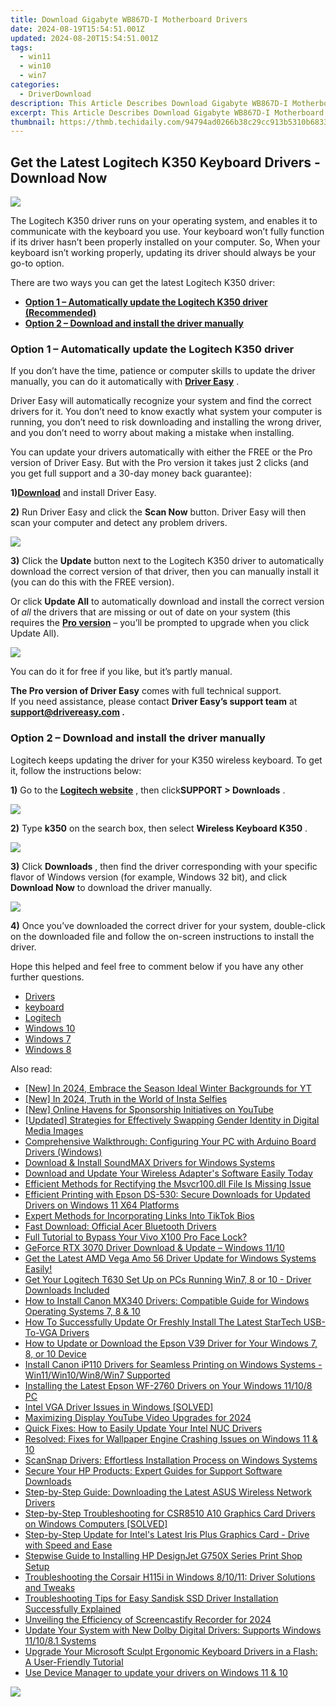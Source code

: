 ```yaml
---
title: Download Gigabyte WB867D-I Motherboard Drivers
date: 2024-08-19T15:54:51.001Z
updated: 2024-08-20T15:54:51.001Z
tags:
  - win11
  - win10
  - win7
categories:
  - DriverDownload
description: This Article Describes Download Gigabyte WB867D-I Motherboard Drivers
excerpt: This Article Describes Download Gigabyte WB867D-I Motherboard Drivers
thumbnail: https://thmb.techidaily.com/94794ad0266b38c29cc913b5310b6833aba7a42cc29cc084bb2db9c76fd1be31.jpg
---
```


## Get the Latest Logitech K350 Keyboard Drivers - Download Now

![](https://images.drivereasy.com/wp-content/uploads/2019/12/2019-12-06_11-27-37.jpg)

 The Logitech K350 driver runs on your operating system, and enables it to communicate with the keyboard you use. Your keyboard won’t fully function if its driver hasn’t been properly installed on your computer. So, When your keyboard isn’t working properly, updating its driver should always be your go-to option.

There are two ways you can get the latest Logitech K350 driver:

* **[Option 1 – Automatically update the Logitech K350 driver (Recommended)](https://www.drivereasy.com/knowledge/download-logitech-k350-driver/#a)**
* **[Option 2 – Download and install the driver manually](https://tools.techidaily.com/drivereasy/download/)**

### Option 1 – Automatically update the Logitech K350 driver

 If you don’t have the time, patience or computer skills to update the driver manually, you can do it automatically with **[Driver Easy](https://tools.techidaily.com/drivereasy/download/)**  .

 Driver Easy will automatically recognize your system and find the correct drivers for it. You don’t need to know exactly what system your computer is running, you don’t need to risk downloading and installing the wrong driver, and you don’t need to worry about making a mistake when installing.

 You can update your drivers automatically with either the FREE or the Pro version of Driver Easy. But with the Pro version it takes just 2 clicks (and you get full support and a 30-day money back guarantee):

 **1)[Download](https://tools.techidaily.com/drivereasy/download/)**  and install Driver Easy.

**2)** Run Driver Easy and click the **Scan Now** button. Driver Easy will then scan your computer and detect any problem drivers.

![](https://images.drivereasy.com/wp-content/uploads/2019/12/2019-12-06_11-10-14-1.jpg)

**3)**  Click the **Update**  button next to the Logitech K350 driver to automatically download the correct version of that driver, then you can manually install it (you can do this with the FREE version).

 Or click **Update All** to automatically download and install the correct version of _all_  the drivers that are missing or out of date on your system (this requires the **[Pro version](https://tools.techidaily.com/drivereasy/download/)**  – you’ll be prompted to upgrade when you click Update All).

![](https://images.drivereasy.com/wp-content/uploads/2019/12/2019-12-06_11-40-17.jpg)

 You can do it for free if you like, but it’s partly manual.

**The Pro version of Driver Easy** comes with full technical support.  
 If you need assistance, please contact **Driver Easy’s support team** at **[support@drivereasy.com](https://tools.techidaily.com/drivereasy/download/) .**

### Option 2 – Download and install the driver manually

 Logitech keeps updating the driver for your K350 wireless keyboard. To get it, follow the instructions below:

**1)** Go to the **[Logitech website](https://tools.techidaily.com/drivereasy/download/)**  , then click**SUPPORT > Downloads** .

![](https://images.drivereasy.com/wp-content/uploads/2020/01/2020-01-18_12-14-26-3.jpg)

**2)**  Type **k350**  on the search box, then select **Wireless Keyboard K350** .

![](https://images.drivereasy.com/wp-content/uploads/2019/12/2019-12-06_11-33-28-1024x478.jpg)

**3)**  Click **Downloads** , then find the driver corresponding with your specific flavor of Windows version (for example, Windows 32 bit), and click **Download Now**  to download the driver manually.

![](https://images.drivereasy.com/wp-content/uploads/2019/12/2019-12-06_11-34-58.jpg)

**4)**  Once you’ve downloaded the correct driver for your system, double-click on the downloaded file and follow the on-screen instructions to install the driver.

 Hope this helped and feel free to comment below if you have any other further questions.

* [Drivers](https://tools.techidaily.com/drivereasy/download/)
* [keyboard](https://tools.techidaily.com/drivereasy/download/)
* [Logitech](https://tools.techidaily.com/drivereasy/download/)
* [Windows 10](https://tools.techidaily.com/drivereasy/download/)
* [Windows 7](https://tools.techidaily.com/drivereasy/download/)
* [Windows 8](https://tools.techidaily.com/drivereasy/download/)

<ins class="adsbygoogle"
     style="display:block"
     data-ad-format="autorelaxed"
     data-ad-client="ca-pub-7571918770474297"
     data-ad-slot="1223367746"></ins>



<ins class="adsbygoogle"
     style="display:block"
     data-ad-client="ca-pub-7571918770474297"
     data-ad-slot="8358498916"
     data-ad-format="auto"
     data-full-width-responsive="true"></ins>

<span class="atpl-alsoreadstyle">Also read:</span>
<div><ul>
<li><a href="https://facebook-video-share.techidaily.com/new-in-2024-embrace-the-season-ideal-winter-backgrounds-for-yt/"><u>[New] In 2024, Embrace the Season  Ideal Winter Backgrounds for YT</u></a></li>
<li><a href="https://instagram-videos.techidaily.com/new-in-2024-truth-in-the-world-of-insta-selfies/"><u>[New] In 2024, Truth in the World of Insta Selfies</u></a></li>
<li><a href="https://youtube-stream.techidaily.com/new-online-havens-for-sponsorship-initiatives-on-youtube/"><u>[New] Online Havens for Sponsorship Initiatives on YouTube</u></a></li>
<li><a href="https://instagram-video-recordings.techidaily.com/updated-strategies-for-effectively-swapping-gender-identity-in-digital-media-images/"><u>[Updated] Strategies for Effectively Swapping Gender Identity in Digital Media Images</u></a></li>
<li><a href="https://driver-download.techidaily.com/comprehensive-walkthrough-configuring-your-pc-with-arduino-board-drivers-windows/"><u>Comprehensive Walkthrough: Configuring Your PC with Arduino Board Drivers (Windows)</u></a></li>
<li><a href="https://driver-download.techidaily.com/download-and-install-soundmax-drivers-for-windows-systems/"><u>Download & Install SoundMAX Drivers for Windows Systems</u></a></li>
<li><a href="https://driver-download.techidaily.com/1722967415560-download-and-update-your-wireless-adapters-software-easily-today/"><u>Download and Update Your Wireless Adapter's Software Easily Today</u></a></li>
<li><a href="https://tech-renaissance.techidaily.com/efficient-methods-for-rectifying-the-msvcr100dll-file-is-missing-issue/"><u>Efficient Methods for Rectifying the Msvcr100.dll File Is Missing Issue</u></a></li>
<li><a href="https://driver-download.techidaily.com/efficient-printing-with-epson-ds-530-secure-downloads-for-updated-drivers-on-windows-11-x64-platforms/"><u>Efficient Printing with Epson DS-530: Secure Downloads for Updated Drivers on Windows 11 X64 Platforms</u></a></li>
<li><a href="https://fox-boxes.techidaily.com/expert-methods-for-incorporating-links-into-tiktok-bios/"><u>Expert Methods for Incorporating Links Into TikTok Bios</u></a></li>
<li><a href="https://driver-download.techidaily.com/fast-download-official-acer-bluetooth-drivers/"><u>Fast Download: Official Acer Bluetooth Drivers</u></a></li>
<li><a href="https://android-unlock.techidaily.com/full-tutorial-to-bypass-your-vivo-x100-pro-face-lock-by-drfone-android/"><u>Full Tutorial to Bypass Your Vivo X100 Pro Face Lock?</u></a></li>
<li><a href="https://driver-download.techidaily.com/1722975447076-geforce-rtx-3070-driver-download-and-update-windows-1110/"><u>GeForce RTX 3070 Driver Download & Update – Windows 11/10</u></a></li>
<li><a href="https://driver-download.techidaily.com/1722972841319-get-the-latest-amd-vega-amo-56-driver-update-for-windows-systems-easily/"><u>Get the Latest AMD Vega Amo 56 Driver Update for Windows Systems Easily!</u></a></li>
<li><a href="https://driver-download.techidaily.com/1722975236452-get-your-logitech-t630-set-up-on-pcs-running-win7-8-or-10-driver-downloads-included/"><u>Get Your Logitech T630 Set Up on PCs Running Win7, 8 or 10 - Driver Downloads Included</u></a></li>
<li><a href="https://driver-download.techidaily.com/how-to-install-canon-mx340-drivers-compatible-guide-for-windows-operating-systems-7-8-and-10/"><u>How to Install Canon MX340 Drivers: Compatible Guide for Windows Operating Systems 7, 8 & 10</u></a></li>
<li><a href="https://driver-download.techidaily.com/how-to-successfully-update-or-freshly-install-the-latest-startech-usb-to-vga-drivers/"><u>How To Successfully Update Or Freshly Install The Latest StarTech USB-To-VGA Drivers</u></a></li>
<li><a href="https://driver-download.techidaily.com/how-to-update-or-download-the-epson-v39-driver-for-your-windows-7-8-or-10-device/"><u>How to Update or Download the Epson V39 Driver for Your Windows 7, 8, or 10 Device</u></a></li>
<li><a href="https://driver-download.techidaily.com/install-canon-ip110-drivers-for-seamless-printing-on-windows-systems-win11win10win8win7-supported/"><u>Install Canon iP110 Drivers for Seamless Printing on Windows Systems - Win11/Win10/Win8/Win7 Supported</u></a></li>
<li><a href="https://driver-download.techidaily.com/installing-the-latest-epson-wf-2760-drivers-on-your-windows-11108-pc/"><u>Installing the Latest Epson WF-2760 Drivers on Your Windows 11/10/8 PC</u></a></li>
<li><a href="https://driver-download.techidaily.com/intel-vga-driver-issues-in-windows-solved/"><u>Intel VGA Driver Issues in Windows [SOLVED]</u></a></li>
<li><a href="https://extra-guidance.techidaily.com/maximizing-display-youtube-video-upgrades-for-2024/"><u>Maximizing Display  YouTube Video Upgrades for 2024</u></a></li>
<li><a href="https://driver-download.techidaily.com/quick-fixes-how-to-easily-update-your-intel-nuc-drivers/"><u>Quick Fixes: How to Easily Update Your Intel NUC Drivers</u></a></li>
<li><a href="https://program-issues.techidaily.com/resolved-fixes-for-wallpaper-engine-crashing-issues-on-windows-11-and-10/"><u>Resolved: Fixes for Wallpaper Engine Crashing Issues on Windows 11 & 10</u></a></li>
<li><a href="https://driver-download.techidaily.com/scansnap-drivers-effortless-installation-process-on-windows-systems/"><u>ScanSnap Drivers: Effortless Installation Process on Windows Systems</u></a></li>
<li><a href="https://driver-download.techidaily.com/secure-your-hp-products-expert-guides-for-support-software-downloads/"><u>Secure Your HP Products: Expert Guides for Support Software Downloads</u></a></li>
<li><a href="https://driver-download.techidaily.com/step-by-step-guide-downloading-the-latest-asus-wireless-network-drivers/"><u>Step-by-Step Guide: Downloading the Latest ASUS Wireless Network Drivers</u></a></li>
<li><a href="https://driver-download.techidaily.com/step-by-step-troubleshooting-for-csr8510-a10-graphics-card-drivers-on-windows-computers-solved/"><u>Step-by-Step Troubleshooting for CSR8510 A10 Graphics Card Drivers on Windows Computers [SOLVED]</u></a></li>
<li><a href="https://driver-download.techidaily.com/1722972781906-step-by-step-update-for-intels-latest-iris-plus-graphics-card-drive-with-speed-and-ease/"><u>Step-by-Step Update for Intel's Latest Iris Plus Graphics Card - Drive with Speed and Ease</u></a></li>
<li><a href="https://driver-download.techidaily.com/stepwise-guide-to-installing-hp-designjet-g750x-series-print-shop-setup/"><u>Stepwise Guide to Installing HP DesignJet G750X Series Print Shop Setup</u></a></li>
<li><a href="https://driver-download.techidaily.com/troubleshooting-the-corsair-h115i-in-windows-81011-driver-solutions-and-tweaks/"><u>Troubleshooting the Corsair H115i in Windows 8/10/11: Driver Solutions and Tweaks</u></a></li>
<li><a href="https://driver-download.techidaily.com/troubleshooting-tips-for-easy-sandisk-ssd-driver-installation-successfully-explained/"><u>Troubleshooting Tips for Easy Sandisk SSD Driver Installation Successfully Explained</u></a></li>
<li><a href="https://screen-mirroring-recording.techidaily.com/unveiling-the-efficiency-of-screencastify-recorder-for-2024/"><u>Unveiling the Efficiency of Screencastify Recorder for 2024</u></a></li>
<li><a href="https://driver-download.techidaily.com/update-your-system-with-new-dolby-digital-drivers-supports-windows-111081-systems/"><u>Update Your System with New Dolby Digital Drivers: Supports Windows 11/10/8.1 Systems</u></a></li>
<li><a href="https://driver-download.techidaily.com/upgrade-your-microsoft-sculpt-ergonomic-keyboard-drivers-in-a-flash-a-user-friendly-tutorial/"><u>Upgrade Your Microsoft Sculpt Ergonomic Keyboard Drivers in a Flash: A User-Friendly Tutorial</u></a></li>
<li><a href="https://techidaily.com/use-device-manager-to-update-your-drivers-on-windows-11-and-10-by-drivereasy-guide/"><u>Use Device Manager to update your drivers on Windows 11 & 10</u></a></li>
</ul></div>

<!-- affiliate ads begin -->
<a href="https://secure.2checkout.com/order/checkout.php?PRODS=4620780&QTY=1&AFFILIATE=108875&CART=1"><img src="https://secure.avangate.com/images/merchant/07dd4d5a72f5740ef0f035f201951476/728__90banner.jpg" border="0"></a>
<!-- affiliate ads end -->